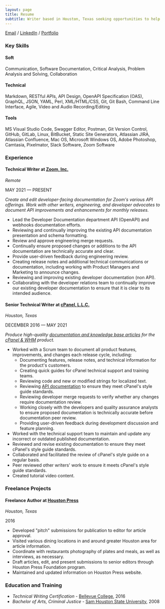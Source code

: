 ```yaml
---
layout: page
title: Resume
subtitle: Writer based in Houston, Texas seeking opportunities to help improve technical documentation, one file at a time.
---
```


[Email](mailto:ashleymkinard@gmail.com) / [LinkedIn](https://www.linkedin.com/in/ashleykinard/) / [Portfolio](https://ashleykinard.pro/portfolio/)

### Key Skills

#### Soft

Communication, Software Documentation, Critical Analysis, Problem Analysis and Solving, Collaboration

#### Technical

Markdown, RESTful APIs, API Design, OpenAPI Specification (OAS), GraphQL, JSON, YAML, Perl, XML/HTML/CSS, Git, Git Bash, Command Line Interface, Agile, Video and Audio Recording/Editing

#### Tools

MS Visual Studio Code, Swagger Editor, Postman, Git Version Control, GitHub, GitLab, Linux, BitBucket, Static Site Generators, Atlassian JIRA, Atlassian Confluence, Mac OS, Microsoft Windows OS, Adobe Photoshop, Camtasia, Pixelmator, Slack Software, Zoom Software

### Experience

#### Technical Writer at [Zoom, Inc.](https://zoom.us/)
*Remote*

MAY 2021 — PRESENT

*Create and edit developer-facing documentation for Zoom's various API offerings. Work with other writers, engineering, and developer advocates to document API improvements and enhancements for monthly releases.*

* Lead the Developer Documentation department API (OpenAPI) and webhooks documentation efforts.
* Reviewing and continually improving the existing API documentation presentation and schema formatting.
* Review and approve engineering merge requests.
* Continually ensure proposed changes or additions to the API documentation are technically accurate and clear.
* Provide user-driven feedback during engineering review.
* Creating release notes and additional technical communications or documentation, including working with Product Managers and Marketing to announce changes.
* Reviewing and improving existing developer documentation (non API).
* Collaborating with the developer relations team to continually improve our existing developer documentation to ensure that it is clear to its intended audience.

#### Senior Technical Writer at [cPanel, L.L.C.](https://cpanel.net/)
*Houston, Texas*

DECEMBER 2016 — MAY 2021

*Produce high-quality [documentation and knowledge base articles](https://docs.cpanel.net/) for the [cPanel & WHM](https://cpanel.net/products/) product.*

* Worked with a Scrum team to document all product features, improvements, and changes each release cycle, including:
  * Documenting features, release notes, and technical information for the product's customers.
  * Creating quick guides for cPanel technical support and training teams.
  * Reviewing code and new or modified strings for localized text.
  * Reviewing [API documentation](https://api.docs.cpanel.net/) to ensure they meet cPanel's style guide standards.
  * Reviewing developer merge requests to verify whether any changes require documentation review.
  * Working closely with the developers and quality assurance analysts to ensure proposed documentation is technically accurate before documentation peer review.
  * Providing user-driven feedback during development discussion and feature planning.
* Worked with the technical support team to maintain and update any incorrect or outdated published documentation.
* Reviewed and revise existing documentation to ensure they meet cPanel's style guide standards.
* Collaborated and facilitated the review of cPanel's style guide on a regular basis.
* Peer reviewed other writers' work to ensure it meets cPanel's style guide standards.
* Created tutorial video content.

### Freelance Projects

#### Freelance Author at [Houston Press](https://www.houstonpress.com/)
*Houston, Texas*

2016

* Developed "pitch" submissions for publication to editor for article approval.
* Visited various dining locations in and around greater Houston area for article information.
* Coordinate with restaurants photography of plates and meals, as well as interviews, as necessary.
* Draft articles, edit, and present submissions to senior editors through Houston Press Foundation program.
* Maintained and updated information on Houston Press website.

### Education and Training

* *Technical Writing Certification* - [Bellevue College](https://www.bellevuecollege.edu/), 2016
* *Bachelor of Arts, Criminal Justice* - [Sam Houston State University](https://www.shsu.edu/), 2008